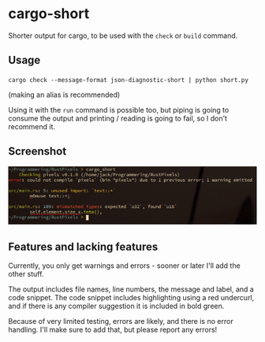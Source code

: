 # cargo-short

Shorter output for cargo, to be used with the `check` or `build` command.

## Usage

`cargo check --message-format json-diagnostic-short | python short.py`

(making an alias is recommended)

Using it with the `run` command is possible too, but piping is going to consume the output and printing / reading is going to fail, so I don't recommend it.

## Screenshot

<img src="https://raw.githubusercontent.com/jackiboi307/cargo-short/refs/heads/main/screenshot.png">

## Features and lacking features

Currently, you only get warnings and errors - sooner or later I'll add the other stuff.

The output includes file names, line numbers, the message and label, and a code snippet. The code snippet includes highlighting using a red undercurl, and if there is any compiler suggestion it is included in bold green.

Because of very limited testing, errors are likely, and there is no error handling. I'll make sure to add that, but please report any errors!
